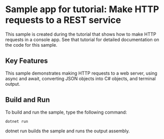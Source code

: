 
# Sample app for tutorial: Make HTTP requests to a REST service
This sample is created during the tutorial that shows how to make HTTP requests in a console app. See that tutorial for detailed documentation on the code for this sample.

## Key Features
This sample demonstrates making HTTP requests to a web server, using async and await, converting JSON objects into C# objects, and terminal output.

## Build and Run
To build and run the sample, type the following command:

``` dotnet run ```

dotnet run builds the sample and runs the output assembly.